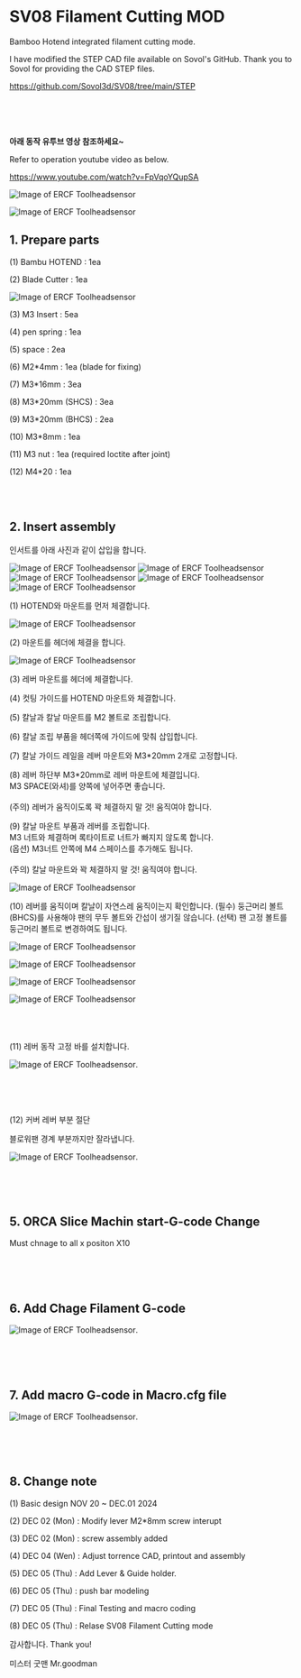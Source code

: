 # SV08 Filament Cutting MOD

Bamboo Hotend integrated filament cutting mode.

I have modified the STEP CAD file available on Sovol's GitHub.
Thank you to Sovol for providing the CAD STEP files.

https://github.com/Sovol3d/SV08/tree/main/STEP



<br>
<br>
<br>


**아래 동작 유투브 영상 참조하세요~**

Refer to operation youtube video as below.

https://www.youtube.com/watch?v=FpVqoYQupSA









![Image of ERCF Toolheadsensor](https://github.com/pure100kim/SV08-Filamnet_Cutting_mod/blob/main/Photos/SV08_cutting_mod_hotend1.png)

![Image of ERCF Toolheadsensor](https://github.com/pure100kim/SV08-Filamnet_Cutting_mod/blob/main/Photos/SV08_cutting_mod_hotend.png)




## **1. Prepare parts**

(1) Bambu HOTEND : 1ea

(2) Blade Cutter : 1ea

![Image of ERCF Toolheadsensor](https://github.com/pure100kim/SV08-Filamnet_Cutting_mod/blob/main/Photos/blade.png)


(3) M3 Insert : 5ea

(4) pen spring : 1ea

(5) space : 2ea

(6) M2*4mm : 1ea  (blade for fixing)

(7) M3*16mm : 3ea

(8) M3*20mm (SHCS) : 3ea

(9) M3*20mm (BHCS) : 2ea

(10) M3*8mm : 1ea

(11) M3 nut : 1ea (required loctite after joint)

(12) M4*20 : 1ea



<br>
<br>


## **2. Insert assembly**

인서트를 아래 사진과 같이 삽입을 합니다.

![Image of ERCF Toolheadsensor](https://github.com/pure100kim/SV08-Filamnet_Cutting_mod/blob/main/Photos/SV08_M3%20insert1.png)
![Image of ERCF Toolheadsensor](https://github.com/pure100kim/SV08-Filamnet_Cutting_mod/blob/main/Photos/SV08_M3%20insert2.png)
![Image of ERCF Toolheadsensor](https://github.com/pure100kim/SV08-Filamnet_Cutting_mod/blob/main/Photos/SV08_M3%20insert3.png)
![Image of ERCF Toolheadsensor](https://github.com/pure100kim/SV08-Filamnet_Cutting_mod/blob/main/Photos/SV08_M3%20insert4.png)
![Image of ERCF Toolheadsensor](https://github.com/pure100kim/SV08-Filamnet_Cutting_mod/blob/main/Photos/SV08_M3%20insert5.png)


(1) HOTEND와 마운트를 먼저 체결합니다.

![Image of ERCF Toolheadsensor](https://github.com/pure100kim/SV08_Filament_Cutting_mod/blob/main/Photos/hotend_screw01.png)


(2) 마운트를 헤더에 체결을 합니다.

![Image of ERCF Toolheadsensor](https://github.com/pure100kim/SV08_Filament_Cutting_mod/blob/main/Photos/hotend_screw02.png)


(3) 레버 마운트를 헤더에 체결합니다.

(4) 컷팅 가이드를 HOTEND 마운트와 체결합니다.


(5) 칼날과 칼날 마운트를 M2 볼트로 조립합니다.

(6) 칼날 조립 부품을 헤더쪽에 가이드에 맞춰 삽입합니다.

(7) 칼날 가이드 레일을 레버 마운트와 M3*20mm 2개로 고정합니다.

(8) 레버 하단부 M3*20mm로 레버 마운트에 체결입니다.<br>
    M3 SPACE(와셔)를 양쪽에 넣어주면 좋습니다.<br>    
    (주의) 레버가 움직이도록 꽉 체결하지 말 것! 움직여야 합니다.<br>

(9) 칼날 마운트 부품과 레버를 조립합니다. <br>
    M3 너트와 체결하며 록타이트로 너트가 빠지지 않도록 합니다.<br>
    (옵션) M3너트 안쪽에  M4 스페이스를 추가해도 됩니다.<br>    
    (주의) 칼날 마운트와 꽉 체결하지 말 것! 움직여야 합니다.<br>
    
![Image of ERCF Toolheadsensor](https://github.com/pure100kim/SV08_Filament_Cutting_mod/blob/main/Photos/hotend_screw03.png)


(10) 레버를 움직이며 칼날이 자연스레 움직이는지 확인합니다.
     (필수) 둥근머리 볼트(BHCS)를 사용해야 팬의 무두 볼트와 간섭이 생기질 않습니다.
     (선택) 팬 고정 볼트를 둥근머리 볼트로 변경하여도 됩니다.

![Image of ERCF Toolheadsensor](https://github.com/pure100kim/SV08_Filament_Cutting_mod/blob/main/Photos/lever_screw01.png)


![Image of ERCF Toolheadsensor](https://github.com/pure100kim/SV08_Filament_Cutting_mod/blob/main/Photos/hotend_cutting_lever_assembly01.png)


![Image of ERCF Toolheadsensor](https://github.com/pure100kim/SV08_Filament_Cutting_mod/blob/main/Photos/SV08_Cover_screw01.png)


![Image of ERCF Toolheadsensor](https://github.com/pure100kim/SV08_Filament_Cutting_mod/blob/main/Photos/SV08_Cover_screw02.png)






<br>
<br>
<br>
(11) 레버 동작 고정 바를 설치합니다.

![Image of ERCF Toolheadsensor](https://github.com/pure100kim/SV08_Filament_Cutting_mod/blob/main/Photos/SV08_Lever_Fixed_bar.png).



<br>
<br>
<br>

(12) 커버 레버 부분 절단

블로워팬 경계 부분까지만 잘라냅니다.

![Image of ERCF Toolheadsensor](https://github.com/pure100kim/SV08_Filament_Cutting_mod/blob/main/Photos/SV08_Cover_open.png).




<br>
<br>
<br>


## **5. ORCA Slice Machin start-G-code Change**

Must chnage to all x positon X10



<br>
<br>
<br>


## **6. Add Chage Filament G-code** 

![Image of ERCF Toolheadsensor](https://github.com/pure100kim/SV08_Filament_Cutting_mod/blob/main/Photos/ORCA_Slice_Change_Filament_G-code.png).







<br>
<br>
<br>

## **7. Add macro G-code in Macro.cfg file** 


![Image of ERCF Toolheadsensor](https://github.com/pure100kim/SV08_Filament_Cutting_mod/blob/main/Photos/macro.png).



<br>
<br>
<br>

## **8. Change note**

(1) Basic design NOV 20 ~ DEC.01 2024

(2) DEC 02 (Mon) : Modify lever M2*8mm screw interupt 

(3) DEC 02 (Mon) : screw assembly added

(4) DEC 04 (Wen) : Adjust torrence CAD, printout and assembly

(5) DEC 05 (Thu) : Add Lever & Guide holder.

(6) DEC 05 (Thu) : push bar modeling

(7) DEC 05 (Thu) : Final Testing and macro coding

(8) DEC 05 (Thu) : Relase SV08 Filament Cutting mode


감사합니다.
Thank you!

미스터 굿맨 Mr.goodman 



